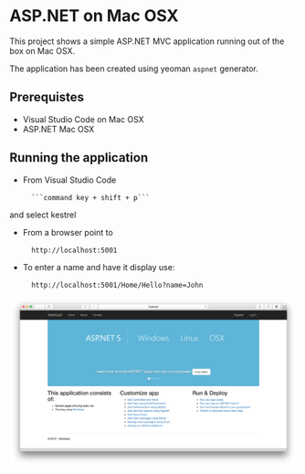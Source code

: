 # ASP.NET on Mac OSX

This project shows a simple ASP.NET MVC application running out of the box on Mac OSX.

The application has been created using yeoman ``aspnet`` generator.

## Prerequistes

- Visual Studio Code on Mac OSX
- ASP.NET Mac OSX

## Running the application

* From Visual Studio Code 

        ```command key + shift + p```
 and select kestrel

* From a browser point to 

        http://localhost:5001

* To enter a name and have it display use: 

        http://localhost:5001/Home/Hello?name=John

![alt tag](https://raw.githubusercontent.com/jgon/asp.net-mac-osx/master/RunningAppScreenshot.png)